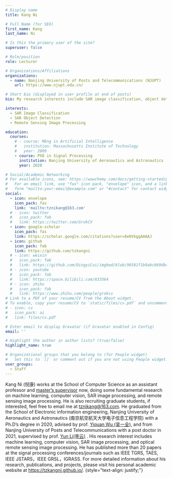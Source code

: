 ```yaml
---
# Display name
title: Kang Ni

# Full Name (for SEO)
first_name: Kang
last_name: Ni

# Is this the primary user of the site?
superuser: false

# Role/position
role: Lecturer

# Organizations/Affiliations
organizations:
  - name: Nanjing University of Posts and Telecommunications (NJUPT)
    url: https://www.njupt.edu.cn/

# Short bio (displayed in user profile at end of posts)
bio: My research interests include SAR image classification, object detection, and remote sensing image processing.

interests:
  - SAR Image Classification
  - SAR Object Detection
  - Remote Sensing Image Processing

education:
  courses:
    # - course: MEng in Artificial Intelligence
    #   institution: Massachusetts Institute of Technology
    #   year: 2009
    - course: PhD in Signal Processing
      institution: Nanjing University of Aeronautics and Astronautics
      year: 2020

# Social/Academic Networking
# For available icons, see: https://wowchemy.com/docs/getting-started/page-builder/#icons
#   For an email link, use "fas" icon pack, "envelope" icon, and a link in the
#   form "mailto:your-email@example.com" or "#contact" for contact widget.
social:
  - icon: envelope
    icon_pack: fas
    link: 'mailto:tznikang@163.com'
  # - icon: twitter
  #   icon_pack: fab
  #   link: https://twitter.com/GrokCV
  - icon: google-scholar
    icon_pack: fas
    link: https://scholar.google.com/citations?user=8e0VkggAAAAJ
  - icon: github
    icon_pack: fab
    link: https://github.com/tzkangni
  # - icon: weixin
  #   icon_pack: fab
  #   link: https://github.com/DingyiCui/imgbed/blob/96581f1b9abc869dbc6cdb387025db99c7b8cca2/wechat%20picture/wechat.jpg
  # - icon: youtube
  #   icon_pack: fab
  #   link: https://space.bilibili.com/833564
  # - icon: zhihu
  #   icon_pack: fab
  #   link: https://www.zhihu.com/people/grokcv
# Link to a PDF of your resume/CV from the About widget.
# To enable, copy your resume/CV to `static/files/cv.pdf` and uncomment the lines below.
# - icon: cv
#   icon_pack: ai
#   link: files/cv.pdf

# Enter email to display Gravatar (if Gravatar enabled in Config)
email: ''

# Highlight the author in author lists? (true/false)
highlight_name: true

# Organizational groups that you belong to (for People widget)
#   Set this to `[]` or comment out if you are not using People widget.
user_groups:
  - Staff
---
```


Kang Ni (倪康) works at the School of Computer Science  as an assistant professor and [master’s supervisor](https://yjs.njupt.edu.cn/dsgl/nocontrol/college/dsfcxq.htm?dsJbxxId=32C25D4D68CE834EB4FF94079834CE0E) now, doing some fundamental research on  machine learning, computer vision, SAR image processing, and remote sensing image processing. He is also recruiting graduate students, if interested, feel free to email me at [tznikang@163.com](mailto:tznikang@163.com). He graduated from the School of Electronic information engineering, Nanjing University of Aeronautics and Astronautics (南京航空航天大学电子信息工程学院) with a Ph.D’s degree in 2020, advised by prof. [Yiquan Wu (吴一全),](http://faculty.nuaa.edu.cn/wyq2/zh_CN/index.htm) and from Nanjing University of Posts and Telecommunications with a post doctor in 2021, supervised by prof. [Yun Li(李云)](https://lidata-ai.github.io) . His research interest includes machine learning, computer vision, SAR image processing, and optical remote sensing image processing. He has published more than 20 papers  at the signal processing conferences/journals such as IEEE TGRS, TAES, IEEE JSTARS，IEEE GRSL，IGRASS. For more detailed information about his research, publications, and projects, please visit his personal academic website at <https://tzkangni.github.io/>.
{style="text-align: justify;"}


